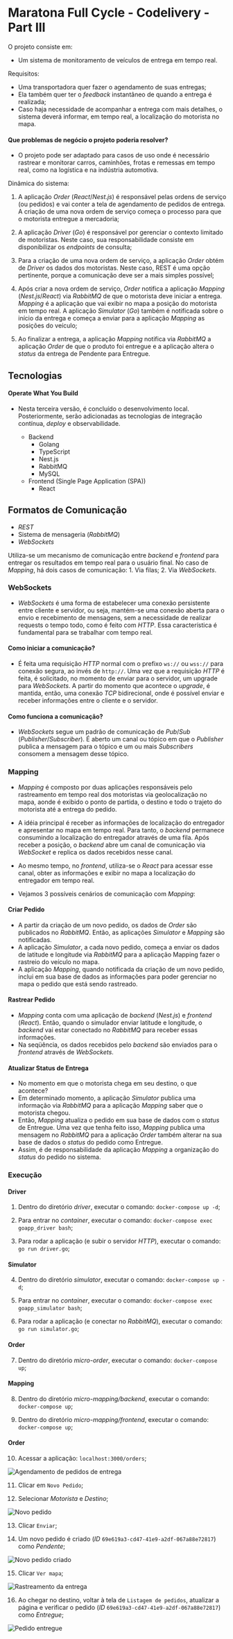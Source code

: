 # Maratona Full Cycle - Codelivery - Part III

O projeto consiste em:

- Um sistema de monitoramento de veículos de entrega em tempo real.

Requisitos:

- Uma transportadora quer fazer o agendamento de suas entregas;
- Ela também quer ter o _feedback_ instantâneo de quando a entrega é realizada;
- Caso haja necessidade de acompanhar a entrega com mais detalhes, o sistema deverá informar, em tempo real, a localização do motorista no mapa.

#### Que problemas de negócio o projeto poderia resolver?

- O projeto pode ser adaptado para casos de uso onde é necessário rastrear e monitorar carros, caminhões, frotas e remessas em tempo real, como na logística e na indústria automotiva.

Dinâmica do sistema:

1. A aplicação _Order_ (_React_/_Nest.js_) é responsável pelas ordens de serviço (ou pedidos) e vai conter a tela de agendamento de pedidos de entrega. A criação de uma nova ordem de serviço começa o processo para que o motorista entregue a mercadoria;

2. A aplicação _Driver_ (_Go_) é responsável por gerenciar o contexto limitado de motoristas. Neste caso, sua responsabilidade consiste em disponibilizar os _endpoints_ de consulta;

3. Para a criação de uma nova ordem de serviço, a aplicação _Order_ obtém de _Driver_ os dados dos motoristas. Neste caso, REST é uma opção pertinente, porque a comunicação deve ser a mais simples possível;

4. Após criar a nova ordem de serviço, _Order_ notifica a aplicação _Mapping_ (_Nest.js_/_React_) via _RabbitMQ_ de que o motorista deve iniciar a entrega. _Mapping_ é a aplicação que vai exibir no mapa a posição do motorista em tempo real. A aplicação _Simulator_ (_Go_) também é notificada sobre o início da entrega e começa a enviar para a aplicação _Mapping_ as posições do veículo;

5. Ao finalizar a entrega, a aplicação _Mapping_ notifica via _RabbitMQ_ a aplicação _Order_ de que o produto foi entregue e a aplicação altera o _status_ da entrega de Pendente para Entregue.

## Tecnologias

#### Operate What You Build

- Nesta terceira versão, é concluído o desenvolvimento local. Posteriormente, serão adicionadas as tecnologias de integração contínua, _deploy_ e observabilidade.

  - Backend
    - Golang
    - TypeScript
    - Nest.js
    - RabbitMQ
    - MySQL
  - Frontend (Single Page Application (SPA))
    - React

## Formatos de Comunicação

- _REST_
- Sistema de mensageria (_RabbitMQ_)
- _WebSockets_

Utiliza-se um mecanismo de comunicação entre _backend_ e _frontend_ para entregar os resultados em tempo real para o usuário final. No caso de _Mapping_, há dois casos de comunicação: 1. Via filas; 2. Via _WebSockets_.

### WebSockets

- _WebSockets_ é uma forma de estabelecer uma conexão persistente entre cliente e servidor, ou seja, mantém-se uma conexão aberta para o envio e recebimento de mensagens, sem a necessidade de realizar requests o tempo todo, como é feito com _HTTP_. Essa característica é fundamental para se trabalhar com tempo real.

#### Como iniciar a comunicação?

- É feita uma requisição _HTTP_ normal com o prefixo `ws://` ou `wss://` para conexão segura, ao invés de `http://`. Uma vez que a requisição _HTTP_ é feita, é solicitado, no momento de enviar para o servidor, um upgrade para _WebSockets_. A partir do momento que acontece o _upgrade_, é mantida, então, uma conexão _TCP_ bidirecional, onde é possível enviar e receber informações entre o cliente e o servidor.

#### Como funciona a comunicação?

- _WebSockets_ segue um padrão de comunicação de _Pub_/_Sub_ (_Publisher_/_Subscriber_). É aberto um canal ou tópico em que o _Publisher_ publica a mensagem para o tópico e um ou mais _Subscribers_ consomem a mensagem desse tópico.

### Mapping

- _Mapping_ é composto por duas aplicações responsáveis pelo rastreamento em tempo real dos motoristas via geolocalização no mapa, aonde é exibido o ponto de partida, o destino e todo o trajeto do motorista até a entrega do pedido.
- A idéia principal é receber as informações de localização do entregador e apresentar no mapa em tempo real. Para tanto, o _backend_ permanece consumindo a localização do entregador através de uma fila. Após receber a posição, o _backend_ abre um canal de comunicação via _WebSocket_ e replica os dados recebidos nesse canal.
- Ao mesmo tempo, no _frontend_, utiliza-se o _React_ para acessar esse canal, obter as informações e exibir no mapa a localização do entregador em tempo real.

- Vejamos 3 possíveis cenários de comunicação com _Mapping_:

#### Criar Pedido

- A partir da criação de um novo pedido, os dados de _Order_ são publicados no _RabbitMQ_. Então, as aplicações _Simulator_ e _Mapping_ são notificadas.
- A aplicação _Simulator_, a cada novo pedido, começa a enviar os dados de latitude e longitude via _RabbitMQ_ para a aplicação Mapping fazer o rastreio do veículo no mapa.
- A aplicação _Mapping_, quando notificada da criação de um novo pedido, inclui em sua base de dados as informações para poder gerenciar no mapa o pedido que está sendo rastreado.

#### Rastrear Pedido

- _Mapping_ conta com uma aplicação de _backend_ (_Nest.js_) e _frontend_ (_React_). Então, quando o simulador enviar latitude e longitude, o _backend_ vai estar conectado no _RabbitMQ_ para receber essas informações.
- Na seqüência, os dados recebidos pelo _backend_ são enviados para o _frontend_ através de _WebSockets_.

#### Atualizar Status de Entrega

- No momento em que o motorista chega em seu destino, o que acontece?
- Em determinado momento, a aplicação _Simulator_ publica uma informação via _RabbitMQ_ para a aplicação _Mapping_ saber que o motorista chegou.
- Então, _Mapping_ atualiza o pedido em sua base de dados com o _status_ de Entregue. Uma vez que tenha feito isso, _Mapping_ publica uma mensagem no _RabbitMQ_ para a aplicação _Order_ também alterar na sua base de dados o _status_ do pedido como Entregue.
- Assim, é de responsabilidade da aplicação _Mapping_ a organização do _status_ do pedido no sistema.

### Execução

#### Driver

1. Dentro do diretório _driver_, executar o comando: `docker-compose up -d`;

2. Para entrar no _container_, executar o comando: `docker-compose exec goapp_driver bash`;

3. Para rodar a aplicação (e subir o servidor _HTTP_), executar o comando: `go run driver.go`;

#### Simulator

4. Dentro do diretório _simulator_, executar o comando: `docker-compose up -d`;

5. Para entrar no _container_, executar o comando: `docker-compose exec goapp_simulator bash`;

6. Para rodar a aplicação (e conectar no _RabbitMQ_), executar o comando: `go run simulator.go`;

#### Order

7. Dentro do diretório _micro-order_, executar o comando: `docker-compose up`;

#### Mapping

8. Dentro do diretório _micro-mapping/backend_, executar o comando: `docker-compose up`;

9. Dentro do diretório _micro-mapping/frontend_, executar o comando: `docker-compose up`;

#### Order

10. Acessar a aplicação: `localhost:3000/orders`;

![Agendamento de pedidos de entrega](./images/agendamento-pedidos-entrega.png)

11. Clicar em `Novo Pedido`;

12. Selecionar _Motorista_ e _Destino_;

![Novo pedido](./images/novo-pedido.png)

13. Clicar `Enviar`;

14. Um novo pedido é criado (_ID_ `69e619a3-cd47-41e9-a2df-067a88e72817`) como _Pendente_;

![Novo pedido criado](./images/novo-pedido-criado.png)

15. Clicar `Ver mapa`;

![Rastreamento da entrega](./images/rastreamento-entrega.png)

16. Ao chegar no destino, voltar à tela de `Listagem de pedidos`, atualizar a página e verificar o pedido (_ID_ `69e619a3-cd47-41e9-a2df-067a88e72817`) como _Entregue_;

![Pedido entregue](./images/pedido-entregue.png)
